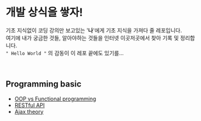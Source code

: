 # **개발 상식을 쌓자!**

기초 지식없이 코딩 강의만 보고있는 '**나**'에게 기초 지식을 가져다 줄 레포입니다.   
여기에 내가 궁금한 것들, 알아야하는 것들을 인터넷 이곳저곳에서 찾아 기록 및 정리합니다.     
```" Hello World "``` 의 감동이 이 레포 끝에도 있기를...


<br/>

## Programming basic
- [OOP vs Functional programming](https://github.com/ddamjengi1020/Basic-development-knowledge/tree/master/programming-basic/OOP_vs_Functional)
- [RESTful API](https://github.com/ddamjengi1020/Basic-development-knowledge/tree/master/programming-basic/RESTful_basic)
- [Ajax theory](https://github.com/ddamjengi1020/Basic-development-knowledge/tree/master/programming-basic/Ajax_theory)